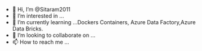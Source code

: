 - 👋 Hi, I’m @Sitaram2011
- 👀 I’m interested in ...
- 🌱 I’m currently learning ...Dockers Containers, Azure Data Factory,Azure Data Bricks.
- 💞️ I’m looking to collaborate on ...
- 📫 How to reach me ...

<!---
Sitaram2011/Sitaram2011 is a ✨ special ✨ repository because its `README.md` (this file) appears on your GitHub profile.
You can click the Preview link to take a look at your changes.
--->
